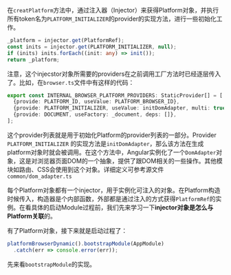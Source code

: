 在`creatPlatform`方法中，通过注入器（Injector）来获得Platform对象，并执行所有token名为`PLATFORM_INITIALIZER`的provider的实现方法，进行一些初始化工作。
```ts
_platform = injector.get(PlatformRef);
const inits = injector.get(PLATFORM_INITIALIZER, null);
if (inits) inits.forEach((init: any) => init());
return _platform;
```
注意，这个injecstor对象所需要的providers在之前调用工厂方法时已经逐层传入了。比如，在`browser.ts`文件中有这样的代码：
```ts
export const INTERNAL_BROWSER_PLATFORM_PROVIDERS: StaticProvider[] = [
  {provide: PLATFORM_ID, useValue: PLATFORM_BROWSER_ID},
  {provide: PLATFORM_INITIALIZER, useValue: initDomAdapter, multi: true},
  {provide: DOCUMENT, useFactory: _document, deps: []},
];
```
这个provider列表就是用于初始化Platform的provider列表的一部分。Provider `PLATFORM_INITIALIZER` 的实现方法是`initDomAdapter`，那么该方法在生成platform对象时就会被调用。在这个方法中，Angular实例化了一个`DomAdapter`对象，这是对浏览器页面DOM的一个抽象，提供了跟DOM相关的一些操作。其他模块如路由、CSS会使用到这个对象。详细定义可参考源文件`common/dom_adapter.ts`

每个Platform对象都有一个injector，用于实例化可注入的对象。在Platform构造时候传入，构造器是个内部函数，外部都是通过注入的方式获得`PlatformRef`的实例。在看具体的启动Module过程前，我们先来学习一下**injector对象是怎么与Platform关联**的。





有了Platform对象，接下来就是启动过程了：
```ts
platformBrowserDynamic().bootstrapModule(AppModule)
  .catch(err => console.error(err));
```
先来看`bootstrapModule`的实现。